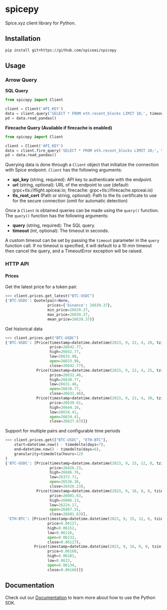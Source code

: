 # spicepy

Spice.xyz client library for Python.

## Installation

```bash
pip install git+https://github.com/spiceai/spicepy
```

## Usage

### Arrow Query

**SQL Query**

```python
from spicepy import Client

client = Client('API_KEY')
data = client.query('SELECT * FROM eth.recent_blocks LIMIT 10;', timeout=5*60)
pd = data.read_pandas()
```

**Firecache Query (Available if firecache is enabled)**

```python
from spicepy import Client

client = Client('API_KEY')
data = client.fire_query('SELECT * FROM eth.recent_blocks LIMIT 10;', timeout=5*60)
pd = data.read_pandas()
```

Querying data is done through a `Client` object that initialize the connection with Spice endpoint. `Client` has the following arguments:

- **api_key** (string, required): API key to authenticate with the endpoint.
- **url** (string, optional): URL of the endpoint to use (default: grpc+tls://flight.spiceai.io; firecache: grpc+tls://firecache.spiceai.io)
- **tls_root_cert** (Path or string, optional): Path to the tls certificate to use for the secure connection (omit for automatic detection)

Once a `Client` is obtained queries can be made using the `query()` function. The `query()` function has the following arguments:

- **query** (string, required): The SQL query.
- **timeout** (int, optional): The timeout in seconds.

A custom timeout can be set by passing the `timeout` parameter in the `query` function call. If no timeout is specified, it will default to a 10 min timeout then cancel the query, and a TimeoutError exception will be raised.

### HTTP API
#### Prices
Get the latest price for a token pair.
```python
>>> client.prices.get_latest("BTC-USDC")
{'BTC-USDC': Quote(pair=None,
                   prices={'binance': 26639.37},
                   min_price=26639.37,
                   max_price=26639.37,
                   mean_price=26639.37)}
```

Get historical data 
```python
>>> client.prices.get("BTC-USDC")
{'BTC-USDC': [Price(timestamp=datetime.datetime(2023, 9, 22, 4, 20, tzinfo=datetime.timezone.utc),
                    price=26642.77,
                    high=26642.77,
                    low=26633.98,
                    open=26633.98,
                    close=26642.77),
              Price(timestamp=datetime.datetime(2023, 9, 22, 4, 25, tzinfo=datetime.timezone.utc),
                    price=26631.46,
                    high=26638.77,
                    low=26631.46,
                    open=26638.77,
                    close=26631.46),
              Price(timestamp=datetime.datetime(2023, 9, 22, 4, 30, tzinfo=datetime.timezone.utc),
                    price=26639.61,
                    high=26644.16,
                    low=26634.41,
                    open=26634.41,
                    close=26627.63)]}
```

Support for multiple pairs and configurable time periods
```python
>>> client.prices.get(["BTC-USDC", "ETH-BTC"],
    start=datetime.now() - timedelta(days=7),
    end=datetime.now() - timedelta(days=6),
    granularity=timedelta(hours=12)
)
{'BTC-USDC': [Price(timestamp=datetime.datetime(2023, 9, 15, 12, 0, tzinfo=datetime.timezone.utc),
                    price=26426.23,
                    high=26686.76,
                    low=26372.71,
                    open=26526.38,
                    close=26426.23),
              Price(timestamp=datetime.datetime(2023, 9, 16, 0, 0, tzinfo=datetime.timezone.utc),
                    price=26601.63,
                    high=26886.13,
                    low=26224.17,
                    open=26407.31,
                    close=26601.63)],
 'ETH-BTC': [Price(timestamp=datetime.datetime(2023, 9, 15, 12, 0, tzinfo=datetime.timezone.utc),
                   price=0.06127,
                   high=0.06152,
                   low=0.06116,
                   open=0.06132,
                   close=0.06127),
             Price(timestamp=datetime.datetime(2023, 9, 16, 0, 0, tzinfo=datetime.timezone.utc),
                   price=0.06166,
                   high=0.06181,
                   low=0.0613,
                   open=0.06134,
                   close=0.06166)]}

```

## Documentation

Check out our [Documentation](https://docs.spice.xyz/sdks/python-sdk) to learn more about how to use the Python SDK.
